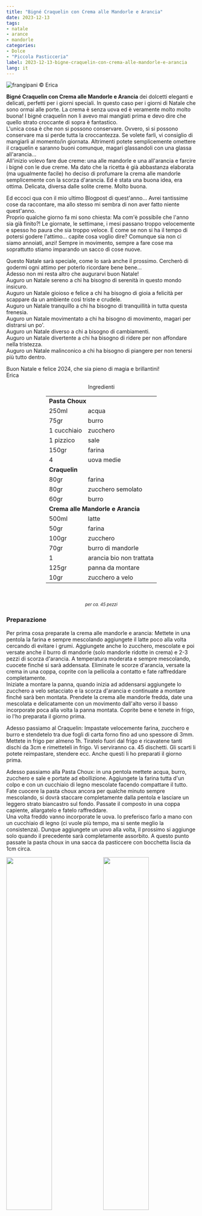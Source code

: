 ```yaml
---
title: "Bigné Craquelin con Crema alle Mandorle e Arancia"
date: 2023-12-13
tags:
- natale
- arance
- mandorle
categories:
- Dolce
- "Piccola Pasticceria"
label: 2023-12-13-bigne-craquelin-con-crema-alle-mandorle-e-arancia
lang: it
---
```

![](header.jpeg "frangipani © Erica")

**Bigné Craquelin con Crema alle Mandorle e Arancia** dei dolcetti eleganti e delicati, perfetti per i giorni speciali. In questo caso per i giorni di Natale che sono ormai alle porte. La crema è senza uova ed è veramente molto molto buona! I bigné craquelin non li avevo mai mangiati prima e devo dire che quello strato croccante di sopra è fantastico.
<br />
L'unica cosa è che non si possono conservare. Ovvero, sì si possono conservare ma si perde tutta la croccantezza. Se volete farli, vi consiglio di mangiarli al momento/in giornata. Altrimenti potete semplicemente omettere il craquelin e saranno buoni comunque, magari glassandoli con una glassa all'arancia...
<br />
All'inizio volevo fare due creme: una alle mandorle e una all'arancia e farcire i bigné con le due creme. Ma dato che la ricetta è già abbastanza elaborata (ma ugualmente facile) ho deciso di profumare la crema alle mandorle semplicemente con la scorza d'arancia. Ed è stata una buona idea, era ottima. Delicata, diversa dalle solite creme. Molto buona.

Ed eccoci qua con il mio ultimo Blogpost di quest'anno... Avrei tantissime cose da raccontare, ma allo stesso mi sembra di non aver fatto niente quest'anno.
<br />
Proprio qualche giorno fa mi sono chiesta: Ma com'è possibile che l'anno sia già finito?! Le giornate, le settimane, i mesi passano troppo velocemente e spesso ho paura che sia troppo veloce. È come se non si ha il tempo di potersi godere l'attimo... capite cosa voglio dire? Comunque sia non ci siamo annoiati, anzi! Sempre in movimento, sempre a fare cose ma soprattutto stiamo imparando un sacco di cose nuove. 

Questo Natale sarà speciale, come lo sarà anche il prossimo. Cercherò di godermi ogni attimo per poterlo ricordare bene bene...
<br />
Adesso non mi resta altro che augurarvi buon Natale!
<br />
Auguro un Natale sereno a chi ha bisogno di serenità in questo mondo insicuro. 
<br />
Auguro un Natale gioioso e felice a chi ha bisogno di gioia a felicità per scappare da un ambiente così triste e crudele.
<br />
Auguro un Natale tranquillo a chi ha bisogno di tranquillità in tutta questa frenesia.
<br />
Auguro un Natale movimentato a chi ha bisogno di movimento, magari per distrarsi un po'.
<br />
Auguro un Natale diverso a chi a bisogno di cambiamenti.
<br />
Auguro un Natale divertente a chi ha bisogno di ridere per non affondare nella tristezza.
<br />
Auguro un Natale malinconico a chi ha bisogno di piangere per non tenersi più tutto dentro.

Buon Natale e felice 2024, che sia pieno di magia e brillantini!
<br />
Erica


<div id="wrapper" style="text-align: center">
  <div id="yourdiv" style="display: inline-block;">
    <div class="ingredients" itemscope itemtype="http://schema.org/Recipe">
      <span itemprop="name" style="display:none;">Bigné Craquelin con Crema alle Mandorle e Arancia</span>
      <span itemprop="recipeCategory" style="display:none;">Dolce</span>
      <img itemprop="image" style="display:none;" class="ignore-gallery-item" src="header.jpeg"/>
      <span itemprop="author" style="display:none;">Erica Raiano</span>
      <span itemprop="description" style="display:none;">Bigné Craquelin con Crema alle Mandorle e Arancia, dei dolcetti eleganti e delicati, perfetti per i giorni speciali.</span>
      <div class="ingredients-title">Ingredienti</div>
      <table>
        <tbody>
          <tr>     
            <td colspan="2"><b>Pasta Choux</b></td>
          </tr>
          <tr itemprop="recipeIngredient">
            <td>250ml</td>
            <td>acqua</td>
          </tr>
          <tr itemprop="recipeIngredient">
            <td>75gr</td>
            <td>burro</td>
          </tr>
          <tr itemprop="recipeIngredient">
            <td>1 cucchiaio</td>
            <td>zucchero</td>
          </tr>
          <tr itemprop="recipeIngredient">
            <td>1 pizzico</td>
            <td>sale</td>
          </tr>
          <tr itemprop="recipeIngredient">
            <td>150gr</td>
            <td>farina</td>
          </tr>
          <tr itemprop="recipeIngredient">
            <td>4</td>
            <td>uova medie</td>
         <tr>
            <td colspan="2"><b>Craquelin</b></td>
          </tr>
          <tr itemprop="recipeIngredient">
            <td>80gr</td>
            <td>farina</td>
          </tr>
          <tr itemprop="recipeIngredient">
            <td>80gr</td>
            <td>zucchero semolato</td>
          </tr>
          <tr itemprop="recipeIngredient">
            <td>60gr</td>
            <td>burro</td>
           <tr>     
            <td colspan="2"><b>Crema alle Mandorle e Arancia</b></td>
          </tr>
          <tr itemprop="recipeIngredient">
            <td>500ml</td>
            <td>latte</td>
          </tr>
          <tr itemprop="recipeIngredient">
            <td>50gr</td>
            <td>farina</td>
          </tr>
          <tr itemprop="recipeIngredient">
            <td>100gr</td>
            <td>zucchero</td>
          </tr>
          <tr itemprop="recipeIngredient">
            <td>70gr</td>
            <td>burro di mandorle</td>
          </tr>
          <tr itemprop="recipeIngredient">
            <td>1</td>
            <td>arancia bio non trattata</td>
          </tr>
          <tr itemprop="recipeIngredient">
            <td>125gr</td>
            <td>panna da montare</td>     
          </tr>
          <tr itemprop="recipeIngredient">
            <td>10gr</td>
            <td>zucchero a velo</td> 
          </tr>
        </tbody>
      </table>
      <br></br>
      <i class="pull-right" style="font-size: 80%;" itemprop="recipeYield">per ca. 45 pezzi</i>
    </div>
  </div>
</div>


<h3>
  <font color="grey">
    <i class="fa-solid fa-gears"></i>
  </font> Preparazione
</h3>

Per prima cosa preparate la crema alle mandorle e arancia: Mettete in una pentola la farina e sempre mescolando aggiungete il latte poco alla volta cercando di evitare i grumi. Aggiungete anche lo zucchero, mescolate e poi versate anche il burro di mandorle (solo mandorle ridotte in crema) e 2-3 pezzi di scorza d'arancia. A temperatura moderata e sempre mescolando, cuocete finché si sarà addensata. Eliminate le scorze d'arancia, versate la crema in una coppa, coprite con la pellicola a contatto e fate raffreddare completamente.
<br />
Iniziate a montare la panna, quando inizia ad addensarsi aggiungete lo zucchero a velo setacciato e la scorza d'arancia e continuate a montare finché sarà ben montata. Prendete la crema alle mandorle fredda, date una mescolata e delicatamente con un movimento dall'alto verso il basso incorporate poca alla volta la panna montata. Coprite bene e tenete in frigo, io l'ho preparata il giorno prima.

Adesso passiamo al Craquelin: Impastate velocemente farina, zucchero e burro e stendetelo tra due fogli di carta forno fino ad uno spessore di 3mm. Mettete in frigo per almeno 1h. Tiratelo fuori dal frigo e ricavatene tanti dischi da 3cm e rimetteteli in frigo. Vi serviranno ca. 45 dischetti. Gli scarti li potete reimpastare, stendere ecc. Anche questi li ho preparati il giorno prima.

Adesso passiamo alla Pasta Choux: in una pentola mettete acqua, burro, zucchero e sale e portate ad ebollizione. Aggiungete la farina tutta d'un colpo e con un cucchiaio di legno mescolate facendo compattare il tutto. Fate cuocere la pasta choux ancora per qualche minuto sempre mescolando, si dovrà staccare completamente dalla pentola e lasciare un leggero strato biancastro sul fondo. Passate il composto in una coppa capiente, allargatelo e fatelo raffreddare.
<br />
Una volta freddo vanno incorporate le uova. Io preferisco farlo a mano con un cucchiaio di legno (ci vuole più tempo, ma si sente meglio la consistenza). Dunque aggiungete un uovo alla volta, il prossimo si aggiunge solo quando il precedente sarà completamente assorbito. A questo punto passate la pasta choux in una sacca da pasticcere con bocchetta liscia da 1cm circa.
<p>
  <div style="width: 100%; margin-bottom: 0">
    <img style="float: left; width: 49%; margin-right: 1%" src="craquelin.jpeg" alt="" title="frangipani © Erica" />
    <img style="float: left; width: 49%; margin-left: 1%" src="impasto.jpeg" alt="" title="frangipani © Erica" />
    <div style="clear: both;"></div>
  </div>
</p>

Prendete una teglia con della carta forno o un tappetino in silicone microforato e formate tanti mucchietti da un diametro di 2-3cm circa ben distanziati tra loro. A me ne sono venuti 45 pezzi distribuiti su due teglie. Tirate fuori dal frigo i dischetti di craquelin ed appoggiate un dischetto su ogni mucchietto di pasta choux facendo una leggera pressione.
<p>
  <div style="width: 100%; margin-bottom: 0">
    <img style="float: left; width: 49%; margin-right: 1%" src="bigne.jpeg" alt="" title="frangipani © Erica" />
    <img style="float: left; width: 49%; margin-left: 1%" src="teglia.jpeg" alt="" title="frangipani © Erica" />
    <div style="clear: both;"></div>
  </div>
</p>

Infornate i **Bigné Craquelin** nel forno preriscaldato a 180°C ventilato per 25min, poi spegnete, aprite leggermente il forno e lasciteli stare ancora per 15min. Dunque sfornateli e fateli raffreddare completamente su di una griglia. Una volta freddi decidete se tagliarli a metà e farcirli o se farcirli da sotto senza tagliarli. Se li tagliate e dentro saranno completamente vuoti, saprete che è andato tutto bene.
<p>
  <div style="width: 100%; margin-bottom: 0">
    <img style="float: left; width: 49%; margin-right: 1%" src="bignecraquelin.jpeg" alt="" title="frangipani © Erica" />
    <img style="float: left; width: 49%; margin-left: 1%" src="aperto.jpeg" alt="" title="frangipani © Erica" />
    <div style="clear: both;"></div>
  </div>
</p>

Passate la **Crema alle Mandorle e Arancia** in una sacca da pasticcere con bocchetta a stella da 1cm circa. Se riempite i **Bigné Craquelin** tagliati a metà, riempite semplicemente la parte di sotto e coprite con il coperchietto. Se li farcite interi, fate un buchino con un coltello e poi riempite con la crema. Serviteli subito, se volete decorate con dello zucchero a velo o dei brillantini commestibili...
<p>
  <div style="width: 100%; margin-bottom: 0">
    <img style="float: left; width: 49%; margin-right: 1%" src="risultato1.jpeg" alt="" title="frangipani © Erica" />
    <img style="float: left; width: 49%; margin-left: 1%" src="risultato2.jpeg" alt="" title="frangipani © Erica" />
    <div style="clear: both;"></div>
  </div>
</p>

<p>
  <div style="width: 100%; margin-bottom: 0">
    <img style="float: left; width: 49%; margin-right: 1%" src="risultato3.jpeg" alt="" title="frangipani © Erica" />
    <img style="float: left; width: 49%; margin-left: 1%" src="risultato4.jpeg" alt="" title="frangipani © Erica" />
    <div style="clear: both;"></div>
  </div>
</p>

<p>
  <div style="width: 100%; margin-bottom: 0">
    <img style="float: left; width: 49%; margin-right: 1%" src="risultato5.jpeg" alt="" title="frangipani © Erica" />
    <img style="float: left; width: 49%; margin-left: 1%" src="risultato6.jpeg" alt="" title="frangipani © Erica" />
    <div style="clear: both;"></div>
  </div>
</p>

<p>
  <div style="width: 100%; margin-bottom: 0">
    <img style="float: left; width: 49%; margin-right: 1%" src="risultato7.jpeg" alt="" title="frangipani © Erica" />
    <img style="float: left; width: 49%; margin-left: 1%" src="risultato8.jpeg" alt="" title="frangipani © Erica" />
    <div style="clear: both;"></div>
  </div>
</p>

<p>
  <div style="width: 100%; margin-bottom: 0">
    <img style="float: left; width: 49%; margin-right: 1%" src="risultato9.jpeg" alt="" title="frangipani © Erica" />
    <img style="float: left; width: 49%; margin-left: 1%" src="risultato10.jpeg" alt="" title="frangipani © Erica" />
    <div style="clear: both;"></div>
  </div>
</p>

<h4>Buon appetito
  <font color="red">
    <i class="fa-regular fa-face-smile"></i>
  </font>
</h4>
